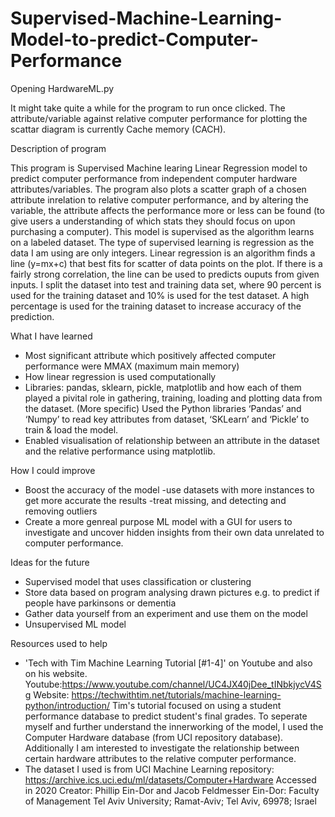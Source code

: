 # Supervised-Machine-Learning-Model-to-predict-Computer-Performance

Opening HardwareML.py

It might take quite a while for the program to run once clicked. The attribute/variable against relative computer performance for plotting the scattar diagram is currently Cache memory (CACH).

Description of program

This program is Supervised Machine learing Linear Regression model to predict computer performance from independent computer hardware attributes/variables. The program also plots a scatter graph of a chosen attribute inrelation to relative computer performance, and by altering the variable, the attribute affects the performance more or less can be found (to give users a understanding of which stats they should focus on upon purchasing a computer).
This model is supervised as the algorithm learns on a labeled dataset. The type of supervised learning is regression as the data I am using are only integers. Linear regression is an algorithm finds a line (y=mx+c) that best fits for scatter of data points on the plot. If there is a fairly strong correlation, the line can be used to predicts ouputs from given inputs.
I split the dataset into test and training data set, where 90 percent is used for the training dataset and 10% is used for the test dataset. A high percentage is used for the training dataset to increase accuracy of the prediction.

What I have learned
- Most significant attribute which positively affected computer performance were MMAX (maximum main memory)
- How linear regression is used computationally
- Libraries: pandas, sklearn, pickle, matplotlib and how each of them played a pivital role in gathering, training, loading and plotting data from the dataset.
  (More specific) Used the Python libraries ‘Pandas’ and ‘Numpy’ to read key attributes from dataset, ‘SKLearn’ and ‘Pickle’ to train & load the model. 
- Enabled visualisation of relationship between an attribute in the dataset and the relative performance using matplotlib.

How I could improve
- Boost the accuracy of the model
	-use datasets with more instances to get more accurate the results
	-treat missing, and detecting and removing outliers
- Create a more genreal purpose ML model with a GUI for users to investigate and uncover hidden insights from their own data unrelated to computer performance.

Ideas for the future
- Supervised model that uses classification or clustering 
- Store data based on program analysing drawn pictures e.g. to predict if people have parkinsons or dementia
- Gather data yourself from an experiment and use them on the model
- Unsupervised ML model

Resources used to help
- 'Tech with Tim Machine Learning Tutorial [#1-4]' on Youtube and also on his website. 
  Youtube:https://www.youtube.com/channel/UC4JX40jDee_tINbkjycV4Sg
  Website: https://techwithtim.net/tutorials/machine-learning-python/introduction/
  Tim's tutorial focused on using a student performance database to predict student's final grades. 
  To seperate myself and further understand the innerworking of the model, I used the Computer Hardware database (from UCI repository database).
  Additionally I am interested to investigate the relationship between certain hardware attributes to the relative computer performance. 
- The dataset I used is from UCI Machine Learning repository: https://archive.ics.uci.edu/ml/datasets/Computer+Hardware
  Accessed in 2020
  Creator:
  Phillip Ein-Dor and Jacob Feldmesser
  Ein-Dor: Faculty of Management
  Tel Aviv University; Ramat-Aviv;
  Tel Aviv, 69978; Israel
